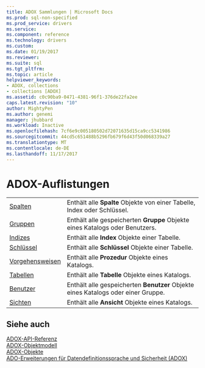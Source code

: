 ```yaml
---
title: ADOX Sammlungen | Microsoft Docs
ms.prod: sql-non-specified
ms.prod_service: drivers
ms.service: 
ms.component: reference
ms.technology: drivers
ms.custom: 
ms.date: 01/19/2017
ms.reviewer: 
ms.suite: sql
ms.tgt_pltfrm: 
ms.topic: article
helpviewer_keywords:
- ADOX, collections
- collections [ADOX]
ms.assetid: c0c90ba9-0471-4381-96f1-376de22fa2ee
caps.latest.revision: "10"
author: MightyPen
ms.author: genemi
manager: jhubbard
ms.workload: Inactive
ms.openlocfilehash: 7cf6e9c005180502d72071635d15ca9cc5341986
ms.sourcegitcommit: 44cd5c651488b5296fb679f6d43f50d068339a27
ms.translationtype: MT
ms.contentlocale: de-DE
ms.lasthandoff: 11/17/2017
---
```

# <a name="adox-collections"></a>ADOX-Auflistungen
|||  
|-|-|  
|[Spalten](../../../ado/reference/adox-api/columns-collection-adox.md)|Enthält alle **Spalte** Objekte von einer Tabelle, Index oder Schlüssel.|  
|[Gruppen](../../../ado/reference/adox-api/groups-collection-adox.md)|Enthält alle gespeicherten **Gruppe** Objekte eines Katalogs oder Benutzers.|  
|[Indizes](../../../ado/reference/adox-api/indexes-collection-adox.md)|Enthält alle **Index** Objekte einer Tabelle.|  
|[Schlüssel](../../../ado/reference/adox-api/keys-collection-adox.md)|Enthält alle **Schlüssel** Objekte einer Tabelle.|  
|[Vorgehensweisen](../../../ado/reference/adox-api/procedures-collection-adox.md)|Enthält alle **Prozedur** Objekte eines Katalogs.|  
|[Tabellen](../../../ado/reference/adox-api/tables-collection-adox.md)|Enthält alle **Tabelle** Objekte eines Katalogs.|  
|[Benutzer](../../../ado/reference/adox-api/users-collection-adox.md)|Enthält alle gespeicherten **Benutzer** Objekte eines Katalogs oder einer Gruppe.|  
|[Sichten](../../../ado/reference/adox-api/views-collection-adox.md)|Enthält alle **Ansicht** Objekte eines Katalogs.|  
  
## <a name="see-also"></a>Siehe auch  
 [ADOX-API-Referenz](../../../ado/reference/adox-api/adox-api-reference.md)   
 [ADOX-Objektmodell](../../../ado/reference/adox-api/adox-object-model.md)   
 [ADOX-Objekte](../../../ado/reference/adox-api/adox-objects.md)   
 [ADO-Erweiterungen für Datendefinitionssprache und Sicherheit (ADOX)](../../../ado/guide/extensions/ado-extensions-for-data-definition-language-and-security-adox.md)
